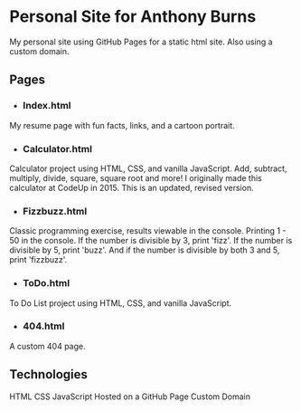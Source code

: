 # Personal Site for Anthony Burns

My personal site using GitHub Pages for a static html site. Also using a custom domain.

## Pages

- ### Index.html

My resume page with fun facts, links, and a cartoon portrait.

- ### Calculator.html

Calculator project using HTML, CSS, and vanilla JavaScript. Add, subtract, multiply, divide, square, square root and more! I originally made this calculator at CodeUp in 2015. This is an updated, revised version.

- ### Fizzbuzz.html

Classic programming exercise, results viewable in the console. Printing 1 - 50 in the console. If the number is divisible by 3, print 'fizz'. If the number is divisible by 5, print 'buzz'. And if the number is divisible by both 3 and 5, print 'fizzbuzz'.

- ### ToDo.html

To Do List project using HTML, CSS, and vanilla JavaScript.

- ### 404.html

A custom 404 page.

## Technologies

HTML
CSS
JavaScript
Hosted on a GitHub Page
Custom Domain